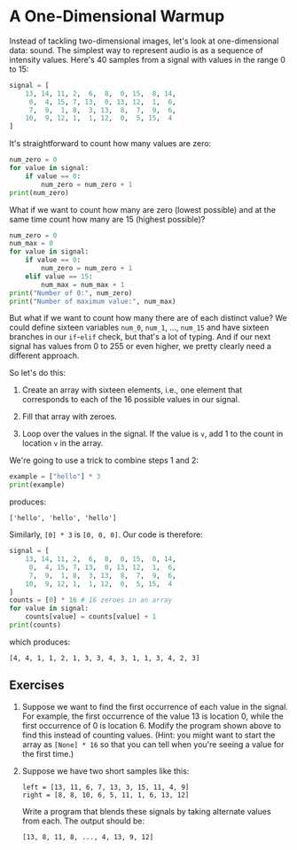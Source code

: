 # A One-Dimensional Warmup

Instead of tackling two-dimensional images, let's look at one-dimensional data: sound.
The simplest way to represent audio is as a sequence of intensity values.
Here's 40 samples from a signal with values in the range 0 to 15:

```python
signal = [
    13, 14, 11, 2,  6,  8,  0, 15,  8, 14,
     0,  4, 15, 7, 13,  0, 13, 12,  1,  6,
     7,  9,  1, 8,  3, 13,  8,  7,  9,  6,
    10,  9, 12, 1,  1, 12,  0,  5, 15,  4
]
```

It's straightforward to count how many values are zero:

```python
num_zero = 0
for value in signal:
    if value == 0:
        num_zero = num_zero + 1
print(num_zero)
```

What if we want to count how many are zero (lowest possible)
and at the same time count how many are 15 (highest possible)?

```python
num_zero = 0
num_max = 0
for value in signal:
    if value == 0:
        num_zero = num_zero + 1
    elif value == 15:
        num_max = num_max + 1
print("Number of 0:", num_zero)
print("Number of maximum value:", num_max)
```

But what if we want to count how many there are of each distinct value?
We could define sixteen variables `num_0`, `num_1`, ..., `num_15`
and have sixteen branches in our `if`-`elif` check,
but that's a lot of typing.
And if our next signal has values from 0 to 255 or even higher,
we pretty clearly need a different approach.

So let's do this:

1.  Create an array with sixteen elements,
    i.e., one element that corresponds to each of the 16 possible values
    in our signal.

2.  Fill that array with zeroes.

3.  Loop over the values in the signal.
    If the value is `v`,
    add 1 to the count in location `v` in the array.

We're going to use a trick to combine steps 1 and 2:

```python
example = ["hello"] * 3
print(example)
```

produces:

```
['hello', 'hello', 'hello']
```

Similarly, `[0] * 3` is `[0, 0, 0]`.
Our code is therefore:

```python
signal = [
    13, 14, 11, 2,  6,  8,  0, 15,  8, 14,
     0,  4, 15, 7, 13,  0, 13, 12,  1,  6,
     7,  9,  1, 8,  3, 13,  8,  7,  9,  6,
    10,  9, 12, 1,  1, 12,  0,  5, 15,  4
]
counts = [0] * 16 # 16 zeroes in an array
for value in signal:
    counts[value] = counts[value] + 1
print(counts)
```

which produces:

```
[4, 4, 1, 1, 2, 1, 3, 3, 4, 3, 1, 1, 3, 4, 2, 3]
```

## Exercises

1.  Suppose we want to find the first occurrence of each value in the signal.
    For example, the first occurrence of the value 13 is location 0,
    while the first occurrence of 0 is location 6.
    Modify the program shown above to find this instead of counting values.
    (Hint: you might want to start the array as `[None] * 16`
    so that you can tell when you're seeing a value for the first time.)

2.  Suppose we have two short samples like this:

    ```
    left = [13, 11, 6, 7, 13, 3, 15, 11, 4, 9]
    right = [8, 8, 10, 6, 5, 11, 1, 6, 13, 12]
    ```

    Write a program that blends these signals by taking alternate values from each.
    The output should be:

    ```
    [13, 8, 11, 8, ..., 4, 13, 9, 12]
    ```
